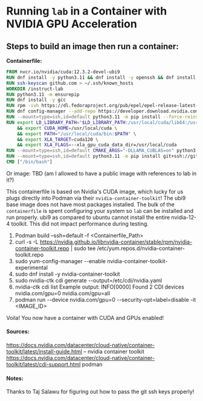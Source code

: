 # Running `lab` in a Container with NVIDIA GPU Acceleration

## Steps to build an image then run a container:

**Containerfile:**

```dockerfile
FROM nvcr.io/nvidia/cuda:12.3.2-devel-ubi9
RUN dnf install -y python3.11 && dnf install -y openssh && dnf install -y git && dnf install -y python3-pip && dnf install -y make automake gcc gcc-c++
RUN ssh-keyscan github.com > ~/.ssh/known_hosts
WORKDIR /instruct-lab
RUN python3.11 -m ensurepip
RUN dnf install -y gcc
RUN rpm -ivh https://dl.fedoraproject.org/pub/epel/epel-release-latest-9.noarch.rpm
RUN dnf config-manager --add-repo https://developer.download.nvidia.com/compute/cuda/repos/rhel9/x86_64/cuda-rhel9.repo && dnf repolist && dnf config-manager --set-enabled cuda-rhel9-x86_64 && dnf config-manager --set-enabled cuda && dnf config-manager --set-enabled epel && dnf update -y
RUN --mount=type=ssh,id=default python3.11 -m pip install --force-reinstall nvidia-cuda-nvcc-cu12 
RUN export LD_LIBRARY_PATH="$LD_LIBRARY_PATH:/usr/local/cuda/lib64:/usr/local/cuda/extras/CUPTI/lib64" \
    && export CUDA_HOME=/usr/local/cuda \
    && export PATH="/usr/local/cuda/bin:$PATH" \
    && export XLA_TARGET=cuda120 \
    && export XLA_FLAGS=--xla_gpu_cuda_data_dir=/usr/local/cuda
RUN --mount=type=ssh,id=default CMAKE_ARGS="-DLLAMA_CUBLAS=on" python3.11 -m pip install --force-reinstall --no-cache-dir llama-cpp-python 
RUN --mount=type=ssh,id=default python3.11 -m pip install git+ssh://git@github.com/instruct-lab/cli.git@stable
CMD ["/bin/bash"]
```

Or image: TBD (am I allowed to have a public image with references to lab in it?)

This containerfile is based on Nvidia's CUDA image, which lucky for us plugs directly into Podman via their `nvidia-container-toolkit`! The ubi9 base image does not have most packages installed. The bulk of the `containerfile` is spent configuring your system so `lab` can be installed and run properly. ubi9 as compared to ubuntu cannot install the entire nvidia-12-4 toolkit. This did not impact performance during testing.

1. Podman build –ssh=default -f <Containerfile_Path>
2. curl -s -L https://nvidia.github.io/libnvidia-container/stable/rpm/nvidia-container-toolkit.repo |   sudo tee /etc/yum.repos.d/nvidia-container-toolkit.repo
3. sudo yum-config-manager --enable nvidia-container-toolkit-experimental
4. sudo dnf install -y nvidia-container-toolkit
5. sudo nvidia-ctk cdi generate --output=/etc/cdi/nvidia.yaml
6. nvidia-ctk cdi list
    Example output: 
    INFO[0000] Found 2 CDI devices                     	 
    nvidia.com/gpu=0
    nvidia.com/gpu=all
7. podman run --device nvidia.com/gpu=0  --security-opt=label=disable -it <IMAGE_ID>

Voila! You now have a container with CUDA and GPUs enabled!

#### Sources:
https://docs.nvidia.com/datacenter/cloud-native/container-toolkit/latest/install-guide.html – nvidia container toolkit
https://docs.nvidia.com/datacenter/cloud-native/container-toolkit/latest/cdi-support.html podman

#### Notes:
Thanks to Taj Salawu for figuring out how to pass the git ssh keys properly!
